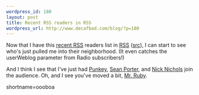 ```yaml
--- 
wordpress_id: 180
layout: post
title: Recent RSS readers in RSS
wordpress_url: http://www.decafbad.com/blog/?p=180
---
```

<p>Now that I have this <a href="http://www.decafbad.com/rss_readers_rss.php">recent <a href="http://www.decafbad.com/twiki/bin/view/Main/RSS">RSS</a> readers</a> list in <a href="http://www.decafbad.com/twiki/bin/view/Main/RSS">RSS</a> (<a href="http://www.decafbad.com/rss_readers_rss_php.txt">src</a>), I can start to see who's just pulled me into their neighborhood.  (It even catches the userWeblog parameter from Radio subscribers!)</p>
<p>And I think I see that I've just had <a href="http://www.xs4all.nl/~punkey/Userland/">Punkey</a>, <a href="http://www.seanporter.com/">Sean Porter</a>, and <a href="http://www.nickn.net/radio/">Nick Nichols</a> join the audience.  Oh, and I see you've moved a bit, <a href="http://intertwingly.net.sc.sabren.com/">Mr. Ruby</a>.</p>
<!--more-->
shortname=oooboa
